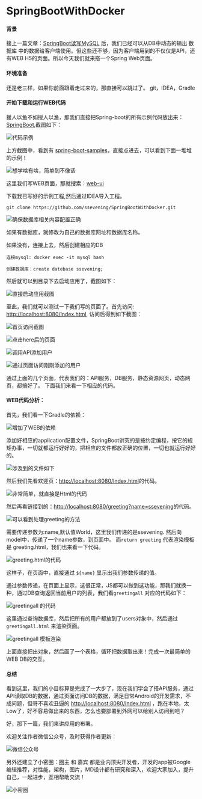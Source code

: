 # SpringBootWithDocker

#### 背景
接上一篇文章：[SpringBoot读写MySQL](http://www.jianshu.com/p/3ddd0e74f6f0) 后，我们已经可以从DB中动态的输出 数据库 中的数据给客户端使用。但这些还不够，因为客户端用到的不仅仅是API，还有WEB H5的页面。所以今天我们就来搭一个Spring Web页面。

#### 环境准备
还是老三样，如果你前面跟着走过来的，那直接可以跳过了。
git，IDEA，Gradle

#### 开始下载和运行WEB代码

援人以鱼不如授人以渔，那我们直接把Spring-boot的所有示例代码放出来：[SpringBoot](https://github.com/ssevening/spring-boot/),截图如下：

![代码示例](http://upload-images.jianshu.io/upload_images/5649240-d1c433f6211c814d.png?imageMogr2/auto-orient/strip%7CimageView2/2/w/1240)

上方截图中，看到有 [spring-boot-samples](https://github.com/ssevening/spring-boot/tree/master/spring-boot-samples/)，直接点进去，可以看到下面一堆堆的示例！


![想学啥有啥，简单到不像话](http://upload-images.jianshu.io/upload_images/5649240-5407419357391c2c.png?imageMogr2/auto-orient/strip%7CimageView2/2/w/1240)

这里我们写WEB页面，那就搜索：[web-ui](https://github.com/ssevening/spring-boot/tree/master/spring-boot-samples/spring-boot-sample-web-ui)

下载我已写好的示例工程,然后通过IDEA导入工程。
```
git clone https://github.com/ssevening/SpringBootWithDocker.git

```

![确保数据库相关内容配置正确](http://upload-images.jianshu.io/upload_images/5649240-cbde9e2313eb19a0.png?imageMogr2/auto-orient/strip%7CimageView2/2/w/1240)

如果有数据库，就修改为自己的数据库网址和数据库名称。


如果没有，连接上去，然后创建相应的DB

```
连接mysql: docker exec -it mysql bash

创建数据库：create datebase ssevening;
```

然后就可以到目录下去启动应用了，截图如下：

![直接启动应用截图](http://upload-images.jianshu.io/upload_images/5649240-f6bcb96fe34d2db3.png?imageMogr2/auto-orient/strip%7CimageView2/2/w/1240)

至此，我们就可以测试一下我们写的页面了。首先访问: [http://localhost:8080/Index.html](http://localhost:8080/Index.html), 访问后得到如下截图：

![首页访问截图](http://upload-images.jianshu.io/upload_images/5649240-b655894a8722787a.png?imageMogr2/auto-orient/strip%7CimageView2/2/w/1240)


![点击here后的页面](http://upload-images.jianshu.io/upload_images/5649240-fb5b51e862b72640.png?imageMogr2/auto-orient/strip%7CimageView2/2/w/1240)


![调用API添加用户](http://upload-images.jianshu.io/upload_images/5649240-7d05afc6ae6c5868.png?imageMogr2/auto-orient/strip%7CimageView2/2/w/1240)


![通过页面访问刚刚添加的用户](http://upload-images.jianshu.io/upload_images/5649240-568a23565ff533cd.png?imageMogr2/auto-orient/strip%7CimageView2/2/w/1240)


通过上面的几个页面，代表我们的：API服务，DB服务，静态资源网页，动态网页，都搞好了。
下面我们来看一下相应的代码。

#### WEB代码分析：

首先，我们看一下Gradle的依赖：


![增加了WEB的依赖](http://upload-images.jianshu.io/upload_images/5649240-4ad4d7ad383448a5.png?imageMogr2/auto-orient/strip%7CimageView2/2/w/1240)

添加好相应的application配置文件，SpringBoot讲究的是按约定编程，按它的规矩办事，一切就都运行好好的，把相应的文件都放正确的位置，一切也就运行好好的。


![涉及到的文件如下](http://upload-images.jianshu.io/upload_images/5649240-992571409a09d27e.png?imageMogr2/auto-orient/strip%7CimageView2/2/w/1240)

然后我们先看欢迎页：[http://localhost:8080/Index.html](http://localhost:8080/Index.html)的代码。


![非常简单，就直接是Html的代码](http://upload-images.jianshu.io/upload_images/5649240-d5fac59dd43d147f.png?imageMogr2/auto-orient/strip%7CimageView2/2/w/1240)

然后再看链接到的：[http://localhost:8080/greeting?name=ssevening](http://localhost:8080/greeting?name=ssevening)的代码。


![可以看到处理greeting的方法](http://upload-images.jianshu.io/upload_images/5649240-d9b37b049c09b52e.png?imageMogr2/auto-orient/strip%7CimageView2/2/w/1240)

需要传递参数为:name,默认值World，这里我们传递的是ssevening.
然后向model中，传递了一个name参数，到页面中。
而```return greeting``` 代表渲染模板是 greeting.html，我们也来看一下代码。


![greeting.html的代码](http://upload-images.jianshu.io/upload_images/5649240-73e4face5074aa68.png?imageMogr2/auto-orient/strip%7CimageView2/2/w/1240)

这样子，在页面中，直接通过 ```${name}``` 显示出我们参数传递的值。

通过参数传递，在页面上显示，这很正常，JS都可以做到这功能，那我们就换一种，通过DB查询返回当前用户的列表，我们看```greetingall``` 对应的代码如下：


![greetingall 的代码](http://upload-images.jianshu.io/upload_images/5649240-142cd34716a98f03.png?imageMogr2/auto-orient/strip%7CimageView2/2/w/1240)

这里通过查询数据库，然后把所有的用户都放到了users对象中，然后通过 ```greetingall.html```  来渲染页面。


![greetingall 模板渲染](http://upload-images.jianshu.io/upload_images/5649240-09b6e54423590843.png?imageMogr2/auto-orient/strip%7CimageView2/2/w/1240)

上面直接把出对象，然后画了一个表格，循环把数据取出来！完成一次最简单的WEB DB的交互。

#### 总结

看到这里，我们的小目标算是完成了一大步了，现在我们学会了搭API服务，通过API读取DB的数据，通过页面访问DB的数据，满足日常Android的开发需求，不成问题，但哥不喜欢丑逼的 [http://localhost:8080/Index.html](http://localhost:8080/Index.html) ，跑在本地，太Low了，好不容易做出来的东西，怎么也要部署到外网可以给别人访问到吧？

好，那下一篇，我们来讲应用的布署。

欢迎关注作者微信公众号，及时获得作者更新：

![微信公众号](https://ssevening.github.io/assets/weichat_qrcode.jpg)

另外还建立了小密圈：圈主 和 嘉宾 都是业内顶尖开发者，开发的app被Google 编辑推荐，对性能，架构，图片，MD设计都有研究和深入，欢迎大家加入，提升自己，一起进步，互相帮助交流！

![小密圈](https://ssevening.github.io/assets/mi_qrcode.png)
